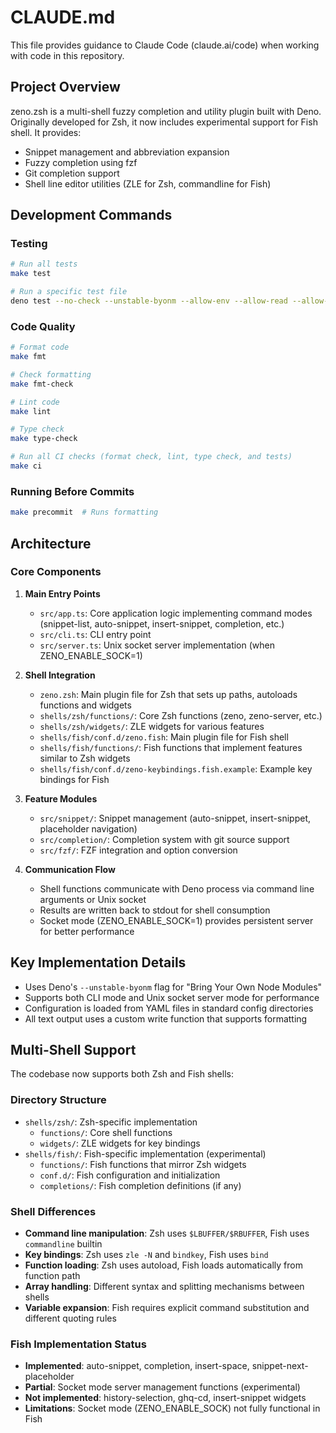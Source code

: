 # CLAUDE.md

This file provides guidance to Claude Code (claude.ai/code) when working with code in this repository.

## Project Overview

zeno.zsh is a multi-shell fuzzy completion and utility plugin built with Deno. Originally developed for Zsh, it now includes experimental support for Fish shell. It provides:
- Snippet management and abbreviation expansion
- Fuzzy completion using fzf
- Git completion support
- Shell line editor utilities (ZLE for Zsh, commandline for Fish)

## Development Commands

### Testing
```bash
# Run all tests
make test

# Run a specific test file
deno test --no-check --unstable-byonm --allow-env --allow-read --allow-run --allow-write test/command_test.ts
```

### Code Quality
```bash
# Format code
make fmt

# Check formatting
make fmt-check

# Lint code
make lint

# Type check
make type-check

# Run all CI checks (format check, lint, type check, and tests)
make ci
```

### Running Before Commits
```bash
make precommit  # Runs formatting
```

## Architecture

### Core Components

1. **Main Entry Points**
   - `src/app.ts`: Core application logic implementing command modes (snippet-list, auto-snippet, insert-snippet, completion, etc.)
   - `src/cli.ts`: CLI entry point
   - `src/server.ts`: Unix socket server implementation (when ZENO_ENABLE_SOCK=1)

2. **Shell Integration**
   - `zeno.zsh`: Main plugin file for Zsh that sets up paths, autoloads functions and widgets
   - `shells/zsh/functions/`: Core Zsh functions (zeno, zeno-server, etc.)
   - `shells/zsh/widgets/`: ZLE widgets for various features
   - `shells/fish/conf.d/zeno.fish`: Main plugin file for Fish shell
   - `shells/fish/functions/`: Fish functions that implement features similar to Zsh widgets
   - `shells/fish/conf.d/zeno-keybindings.fish.example`: Example key bindings for Fish

3. **Feature Modules**
   - `src/snippet/`: Snippet management (auto-snippet, insert-snippet, placeholder navigation)
   - `src/completion/`: Completion system with git source support
   - `src/fzf/`: FZF integration and option conversion

4. **Communication Flow**
   - Shell functions communicate with Deno process via command line arguments or Unix socket
   - Results are written back to stdout for shell consumption
   - Socket mode (ZENO_ENABLE_SOCK=1) provides persistent server for better performance

## Key Implementation Details

- Uses Deno's `--unstable-byonm` flag for "Bring Your Own Node Modules"
- Supports both CLI mode and Unix socket server mode for performance
- Configuration is loaded from YAML files in standard config directories
- All text output uses a custom write function that supports formatting

## Multi-Shell Support

The codebase now supports both Zsh and Fish shells:

### Directory Structure
- `shells/zsh/`: Zsh-specific implementation
  - `functions/`: Core shell functions
  - `widgets/`: ZLE widgets for key bindings
- `shells/fish/`: Fish-specific implementation (experimental)
  - `functions/`: Fish functions that mirror Zsh widgets
  - `conf.d/`: Fish configuration and initialization
  - `completions/`: Fish completion definitions (if any)

### Shell Differences
- **Command line manipulation**: Zsh uses `$LBUFFER/$RBUFFER`, Fish uses `commandline` builtin
- **Key bindings**: Zsh uses `zle -N` and `bindkey`, Fish uses `bind`
- **Function loading**: Zsh uses autoload, Fish loads automatically from function path
- **Array handling**: Different syntax and splitting mechanisms between shells
- **Variable expansion**: Fish requires explicit command substitution and different quoting rules

### Fish Implementation Status
- **Implemented**: auto-snippet, completion, insert-space, snippet-next-placeholder
- **Partial**: Socket mode server management functions (experimental)
- **Not implemented**: history-selection, ghq-cd, insert-snippet widgets
- **Limitations**: Socket mode (ZENO_ENABLE_SOCK) not fully functional in Fish